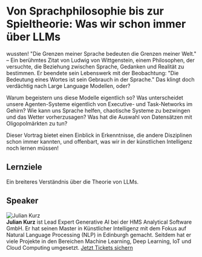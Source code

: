 # Von Sprachphilosophie bis zur Spieltheorie: Was wir schon immer über LLMs
wussten!
"Die Grenzen meiner Sprache bedeuten die Grenzen meiner Welt." – Ein berühmtes
Zitat von Ludwig von Wittgenstein, einem Philosophen, der versuchte, die
Beziehung zwischen Sprache, Gedanken und Realität zu bestimmen. Er beendete
sein Lebenswerk mit der Beobachtung: "Die Bedeutung eines Wortes ist sein
Gebrauch in der Sprache." Das klingt doch verdächtig nach Large Language
Modellen, oder?  
  
Warum begeistern uns diese Modelle eigentlich so? Was unterscheidet unsere
Agenten-Systeme eigentlich von Executive- und Task-Networks im Gehirn? Wie
kann uns Sprache helfen, chaotische Systeme zu bezwingen und das Wetter
vorherzusagen? Was hat die Auswahl von Datensätzen mit Oligopolmärkten zu tun?  
  
Dieser Vortrag bietet einen Einblick in Erkenntnisse, die andere Disziplinen
schon immer kannten, und offenbart, was wir in der künstlichen Intelligenz
noch lernen müssen!
## Lernziele
Ein breiteres Verständnis über die Theorie von LLMs.
## Speaker
![Julian Kurz](/common/images/numbers/22506_1.jpg)  
**Julian Kurz** ist Lead Expert Generative AI bei der HMS Analytical Software
GmbH. Er hat seinen Master in Künstlicher Intelligenz mit dem Fokus auf
Natural Language Processing (NLP) in Edinburgh gemacht. Seitdem hat er viele
Projekte in den Bereichen Machine Learning, Deep Learning, IoT und Cloud
Computing umgesetzt.
[Jetzt Tickets sichern](https://data2day.de/tickets.php)